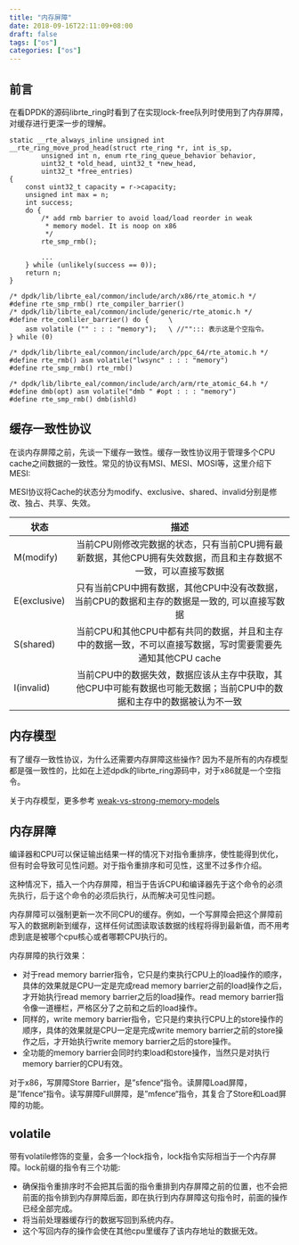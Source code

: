 ```yaml
---
title: "内存屏障"
date: 2018-09-16T22:11:09+08:00
draft: false
tags: ["os"]
categories: ["os"]
---
```


## 前言

在看DPDK的源码librte_ring时看到了在实现lock-free队列时使用到了内存屏障，对缓存进行更深一步的理解。

```
static __rte_always_inline unsigned int
__rte_ring_move_prod_head(struct rte_ring *r, int is_sp,
		unsigned int n, enum rte_ring_queue_behavior behavior,
		uint32_t *old_head, uint32_t *new_head,
		uint32_t *free_entries)
{
    const uint32_t capacity = r->capacity;
    unsigned int max = n;
    int success;
    do {
        /* add rmb barrier to avoid load/load reorder in weak
         * memory model. It is noop on x86
         */
        rte_smp_rmb();

        ...
    } while (unlikely(success == 0));
    return n;
}

/* dpdk/lib/librte_eal/common/include/arch/x86/rte_atomic.h */
#define rte_smp_rmb() rte_compiler_barrier()
/* dpdk/lib/librte_eal/common/include/generic/rte_atomic.h */
#define rte_comliler_barrier() do {     \
    asm volatile ("" : : : "memory");   \ //""::: 表示这是个空指令。
} while (0)

/* dpdk/lib/librte_eal/common/include/arch/ppc_64/rte_atomic.h */
#define rte_rmb() asm volatile("lwsync" : : : "memory")
#define rte_smp_rmb() rte_rmb()

/* dpdk/lib/librte_eal/common/include/arch/arm/rte_atomic_64.h */
#define dmb(opt) asm volatile("dmb " #opt : : : "memory")
#define rte_smp_rmb() dmb(ishld)
```



##  缓存一致性协议

在谈内存屏障之前，先谈一下缓存一致性。缓存一致性协议用于管理多个CPU cache之间数据的一致性。常见的协议有MSI、MESI、MOSI等，这里介绍下MESI:

MESI协议将Cache的状态分为modify、exclusive、shared、invalid分别是修改、独占、共享、失效。

| 状态      	| 描述		|   
| ------------- |:---------------:|
| M(modify)	| 当前CPU刚修改完数据的状态，只有当前CPU拥有最新数据，其他CPU拥有失效数据，而且和主存数据不一致，可以直接写数据	|
| E(exclusive)	| 只有当前CPU中拥有数据，其他CPU中没有改数据，当前CPU的数据和主存的数据是一致的, 可以直接写数据	|
| S(shared)	| 当前CPU和其他CPU中都有共同的数据，并且和主存中的数据一致，不可以直接写数据，写时需要需要先通知其他CPU cache |
| I(invalid)	| 当前CPU中的数据失效，数据应该从主存中获取，其他CPU中可能有数据也可能无数据；当前CPU中的数据和主存中的数据被认为不一致 |


## 内存模型

有了缓存一致性协议，为什么还需要内存屏障这些操作? 因为不是所有的内存模型都是强一致性的，比如在上述dpdk的librte_ring源码中，对于x86就是一个空指令。

关于内存模型，更多参考
[weak-vs-strong-memory-models](https://preshing.com/20120930/weak-vs-strong-memory-models/ "weak-vs-strong-memory-models")

## 内存屏障


编译器和CPU可以保证输出结果一样的情况下对指令重排序，使性能得到优化，但有时会导致可见性问题。对于指令重排序和可见性，这里不过多作介绍。

这种情况下，插入一个内存屏障，相当于告诉CPU和编译器先于这个命令的必须先执行，后于这个命令的必须后执行，从而解决可见性问题。

内存屏障可以强制更新一次不同CPU的缓存。例如，一个写屏障会把这个屏障前写入的数据刷新到缓存，这样任何试图读取该数据的线程将得到最新值，而不用考虑到底是被哪个cpu核心或者哪颗CPU执行的。

内存屏障的执行效果：
- 对于read memory barrier指令，它只是约束执行CPU上的load操作的顺序，具体的效果就是CPU一定是完成read memory barrier之前的load操作之后，才开始执行read memory barrier之后的load操作。read memory barrier指令像一道栅栏，严格区分了之前和之后的load操作。
- 同样的，write memory barrier指令，它只是约束执行CPU上的store操作的顺序，具体的效果就是CPU一定是完成write memory barrier之前的store操作之后，才开始执行write memory barrier之后的store操作。
- 全功能的memory barrier会同时约束load和store操作，当然只是对执行memory barrier的CPU有效。

对于x86，写屏障Store Barrier，是”sfence“指令。读屏障Load屏障，是”lfence“指令。读写屏障Full屏障，是”mfence“指令，其复合了Store和Load屏障的功能。

## volatile

带有volatile修饰的变量，会多一个lock指令，lock指令实际相当于一个内存屏障。lock前缀的指令有三个功能:
- 确保指令重排序时不会把其后面的指令重排到内存屏障之前的位置，也不会把前面的指令排到内存屏障后面，即在执行到内存屏障这句指令时，前面的操作已经全部完成。
- 将当前处理器缓存行的数据写回到系统内存。
- 这个写回内存的操作会使在其他cpu里缓存了该内存地址的数据无效。


